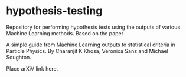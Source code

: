 # hypothesis-testing
Repository for performing hypothesis tests using the outputs of various Machine Learning methods.
Based on the paper

A simple guide from Machine Learning outputs to statistical criteria in Particle Physics.
By Charanjit K Khosa, Veronica Sanz and Michael Soughton.

Place arXiV link here.
